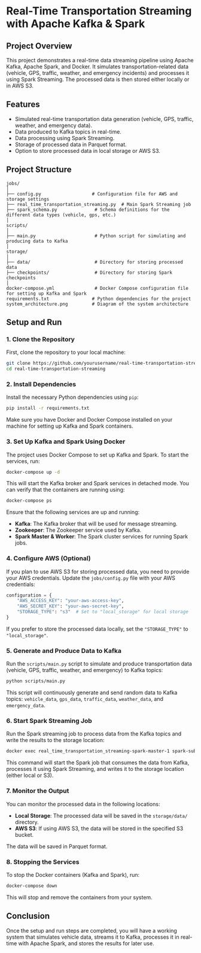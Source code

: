 
# Real-Time Transportation Streaming with Apache Kafka & Spark

## Project Overview

This project demonstrates a real-time data streaming pipeline using Apache Kafka, Apache Spark, and Docker. It simulates transportation-related data (vehicle, GPS, traffic, weather, and emergency incidents) and processes it using Spark Streaming. The processed data is then stored either locally or in AWS S3.

## Features

- Simulated real-time transportation data generation (vehicle, GPS, traffic, weather, and emergency data).
- Data produced to Kafka topics in real-time.
- Data processing using Spark Streaming.
- Storage of processed data in Parquet format.
- Option to store processed data in local storage or AWS S3.

## Project Structure

```
jobs/
│
├── config.py                   # Configuration file for AWS and storage settings
├── real_time_transportation_streaming.py  # Main Spark Streaming job
├── spark_schema.py              # Schema definitions for the different data types (vehicle, gps, etc.)
│
scripts/
│
├── main.py                      # Python script for simulating and producing data to Kafka
│
storage/
│
├── data/                        # Directory for storing processed data
├── checkpoints/                 # Directory for storing Spark checkpoints
│
docker-compose.yml               # Docker Compose configuration file for setting up Kafka and Spark
requirements.txt                # Python dependencies for the project
system_architecture.png         # Diagram of the system architecture
```

## Setup and Run

### 1. Clone the Repository

First, clone the repository to your local machine:

```bash
git clone https://github.com/yourusername/real-time-transportation-streaming.git
cd real-time-transportation-streaming
```

### 2. Install Dependencies

Install the necessary Python dependencies using `pip`:

```bash
pip install -r requirements.txt
```

Make sure you have Docker and Docker Compose installed on your machine for setting up Kafka and Spark containers.

### 3. Set Up Kafka and Spark Using Docker

The project uses Docker Compose to set up Kafka and Spark. To start the services, run:

```bash
docker-compose up -d
```

This will start the Kafka broker and Spark services in detached mode. You can verify that the containers are running using:

```bash
docker-compose ps
```

Ensure that the following services are up and running:
- **Kafka**: The Kafka broker that will be used for message streaming.
- **Zookeeper**: The Zookeeper service used by Kafka.
- **Spark Master & Worker**: The Spark cluster services for running Spark jobs.

### 4. Configure AWS (Optional)

If you plan to use AWS S3 for storing processed data, you need to provide your AWS credentials. Update the `jobs/config.py` file with your AWS credentials:

```python
configuration = {
    "AWS_ACCESS_KEY": "your-aws-access-key",
    "AWS_SECRET_KEY": "your-aws-secret-key",
    "STORAGE_TYPE": "s3"  # Set to "local_storage" for local storage
}
```

If you prefer to store the processed data locally, set the `"STORAGE_TYPE"` to `"local_storage"`.

### 5. Generate and Produce Data to Kafka

Run the `scripts/main.py` script to simulate and produce transportation data (vehicle, GPS, traffic, weather, and emergency) to Kafka topics:

```bash
python scripts/main.py
```

This script will continuously generate and send random data to Kafka topics: `vehicle_data`, `gps_data`, `traffic_data`, `weather_data`, and `emergency_data`.

### 6. Start Spark Streaming Job

Run the Spark streaming job to process data from the Kafka topics and write the results to the storage location:

```bash
docker exec real_time_transportation_streaming-spark-master-1 spark-submit --master spark://spark-master:7077 --packages org.apache.spark:spark-sql-kafka-0-10_2.12:3.5.0,org.apache.hadoop:hadoop-aws:3.3.1,com.amazonaws:aws-java-sdk:1.11.469 jobs/real_time_transportation_streaming.py
```

This command will start the Spark job that consumes the data from Kafka, processes it using Spark Streaming, and writes it to the storage location (either local or S3).

### 7. Monitor the Output

You can monitor the processed data in the following locations:

- **Local Storage**: The processed data will be saved in the `storage/data/` directory.
- **AWS S3**: If using AWS S3, the data will be stored in the specified S3 bucket.

The data will be saved in Parquet format.

### 8. Stopping the Services

To stop the Docker containers (Kafka and Spark), run:

```bash
docker-compose down
```

This will stop and remove the containers from your system.

## Conclusion

Once the setup and run steps are completed, you will have a working system that simulates vehicle data, streams it to Kafka, processes it in real-time with Apache Spark, and stores the results for later use.
